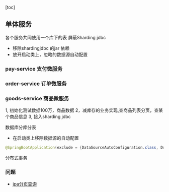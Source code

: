 [toc]

## 单体服务
各个服务共同使用一个库下的表
屏蔽Sharding jdbc
* 移除shardingjdbc 的jar 依赖
* 放开启动类上，忽略的数据源自动配置


### pay-service 支付微服务

### order-service 订单微服务

### goods-service 商品微服务
1, 初始化测试数据100万，商品数据
2，减库存的业务实现,查商品列表分页，查某个商品信息 
3, 接入sharding jdbc










数据库分库分表
* 在启动类上移除数据源的自动配置
```java
@SpringBootApplication(exclude = {DataSourceAutoConfiguration.class, DruidDataSourceAutoConfigure.class, JtaAutoConfiguration.class})

```


分布式事务




### 问题
* [jpa分页查询](https://www.jianshu.com/p/14cd90f32d4d)